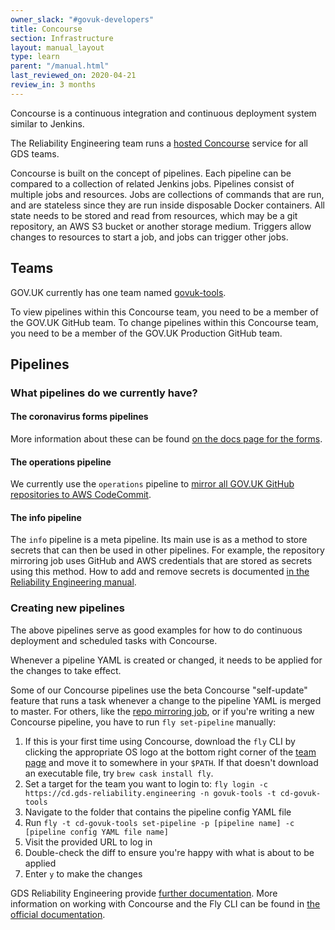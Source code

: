 ```yaml
---
owner_slack: "#govuk-developers"
title: Concourse
section: Infrastructure
layout: manual_layout
type: learn
parent: "/manual.html"
last_reviewed_on: 2020-04-21
review_in: 3 months
---
```


Concourse is a continuous integration and continuous deployment system similar to Jenkins.

The Reliability Engineering team runs a [hosted Concourse](https://cd.gds-reliability.engineering/) service for all GDS teams.

Concourse is built on the concept of pipelines. Each pipeline can be compared to a collection of related Jenkins jobs. Pipelines consist of multiple jobs and resources. Jobs are collections of commands that are run, and are stateless since they are run inside disposable Docker containers. All state needs to be stored and read from resources, which may be a git repository, an AWS S3 bucket or another storage medium. Triggers allow changes to resources to start a job, and jobs can trigger other jobs.

## Teams

GOV.UK currently has one team named [govuk-tools](https://cd.gds-reliability.engineering/teams/govuk-tools).

To view pipelines within this Concourse team, you need to be a member of the GOV.UK GitHub team.
To change pipelines within this Concourse team, you need to be a member of the GOV.UK Production GitHub team.

## Pipelines

### What pipelines do we currently have?

#### The coronavirus forms pipelines

More information about these can be found [on the docs page for the forms](/manual/covid-19-services.html#deployment).

#### The operations pipeline

We currently use the `operations` pipeline to [mirror all GOV.UK GitHub repositories to AWS CodeCommit](repository-mirroring.html).

#### The info pipeline

The `info` pipeline is a meta pipeline. Its main use is as a method to store secrets that can then be used in other pipelines. For example, the repository mirroring job uses GitHub and AWS credentials that are stored as secrets using this method. How to add and remove secrets is documented [in the Reliability Engineering manual](https://reliability-engineering.cloudapps.digital/continuous-deployment.html#secrets).

### Creating new pipelines

The above pipelines serve as good examples for how to do continuous deployment and scheduled tasks with Concourse.

Whenever a pipeline YAML is created or changed, it needs to be applied for the changes to take effect.

Some of our Concourse pipelines use the beta Concourse "self-update" feature that runs a task whenever a change to the pipeline YAML is merged to master. For others, like the [repo mirroring job](/manual/repository-mirroring.html), or if you're writing a new Concourse pipeline, you have to run `fly set-pipeline` manually:

1. If this is your first time using Concourse, download the `fly` CLI by clicking the appropriate OS logo at the bottom right corner of the [team page](https://cd.gds-reliability.engineering/teams/govuk-tools) and move it to somewhere in your `$PATH`. If that doesn't download an executable file, try `brew cask install fly`.
1. Set a target for the team you want to login to: `fly login -c https://cd.gds-reliability.engineering -n govuk-tools -t cd-govuk-tools`
1. Navigate to the folder that contains the pipeline config YAML file
1. Run `fly -t cd-govuk-tools set-pipeline -p [pipeline name] -c [pipeline config YAML file name]`
1. Visit the provided URL to log in
1. Double-check the diff to ensure you're happy with what is about to be applied
1. Enter `y` to make the changes

GDS Reliability Engineering provide [further documentation][big-concourse-docs]. More information on working with Concourse and the Fly CLI can be found in [the official documentation][concourse-docs].

[big-concourse]: https://cd.gds-reliability.engineering/
[big-concourse-docs]: https://reliability-engineering.cloudapps.digital/continuous-deployment.html#getting-started-with-concourse
[concourse-docs]: https://concourse-ci.org/fly.html
[mirror-repos]: /manual/repository-mirroring.html
